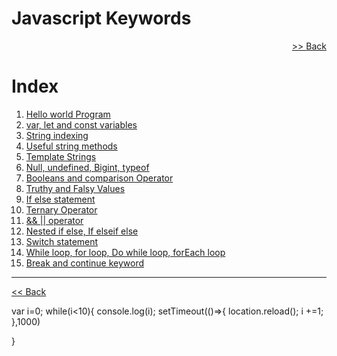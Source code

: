 # Javascript Keywords

<div dir="rtl">
  <a href="https://github.com/Axhutoxh/javascript"> Back <<</a>
</div>

# Index

1. [Hello world Program](#javascript?)
2. [var, let and const variables](#)
3. [String indexing](#)
4. [Useful string methods](#)
5. [Template Strings](#)
6. [Null, undefined, Bigint, typeof](#)
7. [Booleans and comparison Operator](#)
8. [Truthy and Falsy Values](#)
9. [If else statement](#)
10. [Ternary Operator](#)
11. [&& || operator](#)
12. [Nested if else, If elseif else](#)
13. [Switch statement](#)
14. [While loop, for loop, Do while loop, forEach loop](#)
15. [Break and continue keyword](#)

<hr />
  <a href="https://github.com/Axhutoxh/javascript"><< Back</a>

var i=0;
while(i<10){
console.log(i);
setTimeout(()=>{
location.reload();
i +=1;
},1000)

}
